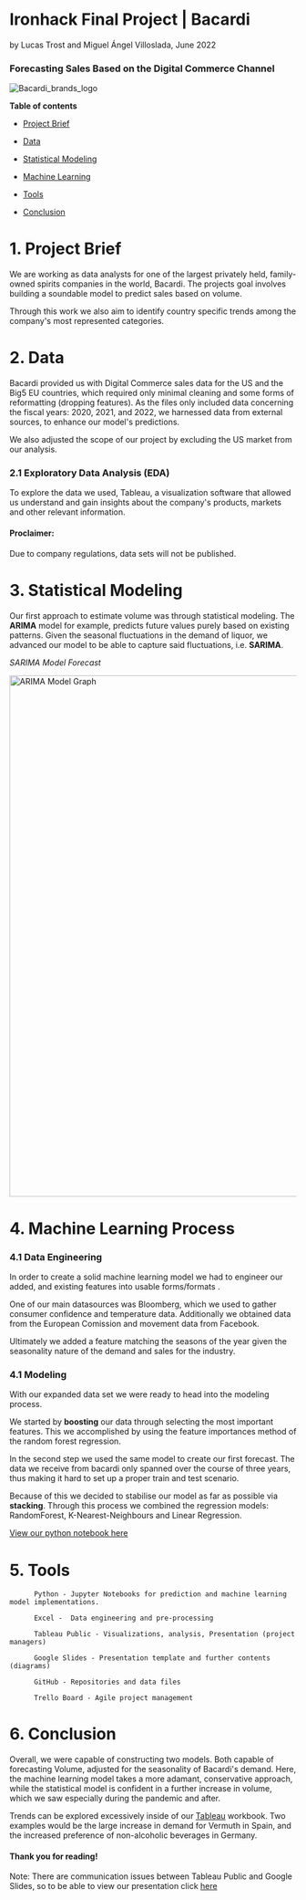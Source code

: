 # Ironhack Final Project | Bacardi #

by Lucas Trost and Miguel Ángel Villoslada, June 2022

### Forecasting Sales Based on the Digital Commerce Channel ###
![Bacardi_brands_logo](https://user-images.githubusercontent.com/103429801/172137582-400a5c1e-e295-465b-8fe8-f9429792afdd.jpeg)

**Table of contents**

  - [Project Brief](#section1)

  - [Data](#section2)
  
  - [Statistical Modeling](#section3)

  - [Machine Learning](#section4)

  - [Tools](#section5)
  
  - [Conclusion](#section6)
  
<a id='section1'></a>
# 1. Project Brief

We are working as data analysts for one of the largest privately held, family-owned spirits companies in the world, Bacardi. The projects goal involves building a soundable model to predict sales based on volume. 

Through this work we also aim to identify country specific trends among the company's most represented categories.
<a id='section2'></a>
# 2. Data

Bacardi provided us with Digital Commerce sales data for the US and the Big5 EU countries, which required only minimal cleaning and some forms of reformatting (dropping features). As the files only included data concerning the fiscal years: 2020, 2021, and 2022, we harnessed data from external sources, to enhance our model's predictions. 

We also adjusted the scope of our project by excluding the US market from our analysis.

  ### 2.1 Exploratory Data Analysis (EDA)

To explore the data we used, Tableau, a visualization software that allowed us understand and gain insights about the company's products, markets and   other relevant information.

  #### Proclaimer: 
 Due to company regulations, data sets will not be published.

<a id='section3'></a>
# 3. Statistical Modeling

Our first approach to estimate volume was through statistical modeling. The **ARIMA** model for example, predicts future values purely based on existing patterns. Given the seasonal fluctuations in the demand of liquor, we advanced our model to be able to capture said fluctuations, i.e. **SARIMA**.

  *SARIMA Model Forecast*

<img width="914" alt="ARIMA Model Graph" src="https://user-images.githubusercontent.com/103429801/172800573-db13ace0-d05f-41ae-b40f-c9969ace3a81.png">


<a id='section4'></a>
# 4. Machine Learning Process

  ### 4.1 Data Engineering 

In order to create a solid machine learning model we had to engineer our added, and existing features into usable forms/formats . 

One of our main datasources was Bloomberg, which we used to gather consumer confidence and temperature data. Additionally we obtained data from the European Comission and movement data from Facebook. 

Ultimately we added a feature matching the seasons of the year given the seasonality nature of the demand and sales for the industry.   

  ### 4.1 Modeling
  
With our expanded data set we were ready to head into the modeling process. 

We started by **boosting** our data through selecting the most important features. This we accomplished by using the feature importances method of the random forest regression. 

In the second step we used the same model to create our first forecast.  The data we receive from bacardi only spanned over the course of three years, thus making it hard to set up a proper train and test scenario. 

Because of this we decided to stabilise our model as far as possible via **stacking**. Through this process we combined the regression models: RandomForest, K-Nearest-Neighbours and Linear Regression. 


[View our python notebook here](https://github.com/LucasTrost/Ironhack-Final-Project-Bacardi/blob/main/Python%20Notebook/Bacardi_Creating_Model.ipynb)


<a id='section5'></a>  
# 5. Tools
   
          Python - Jupyter Notebooks for prediction and machine learning model implementations.

          Excel -  Data engineering and pre-processing

          Tableau Public - Visualizations, analysis, Presentation (project managers)
    
          Google Slides - Presentation template and further contents (diagrams)

          GitHub - Repositories and data files
    
          Trello Board - Agile project management

<a id='section6'></a> 
# 6. Conclusion

Overall, we were capable of constructing two models. Both capable of forecasting Volume, adjusted for the seasonality of Bacardi's demand. Here, the machine learning model takes a more adamant, conservative approach, while the statistical model is confident in a further increase in volume, which we saw especially during the pandemic and after.

Trends can be explored excessively inside of our [Tableau](https://public.tableau.com/app/profile/lucas.trost/viz/Ironhack-Final-Project-Barcardi/CountryForecast) workbook. Two examples would be the large increase in demand for Vermuth in Spain, and the increased preference of non-alcoholic beverages in Germany.

#### Thank you for reading!

Note: There are communication issues between Tableau Public and Google Slides, so to be able to view our presentation click [here](https://docs.google.com/presentation/d/e/2PACX-1vSI9lEiMGfcXcfaol6NwdTXmpoC0GeTFpIdF1lDuAyEVI3LP4Z9lc5pUQTfJy9RNMmePrrJ67BvwnTn/pub?start=false&loop=false&)

